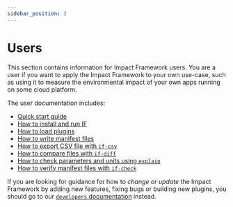 ```yaml
---
sidebar_position: 3
---
```


# Users

This section contains information for Impact Framework users. You are a user if you want to apply the Impact Framework to your own use-case, such as using it to measure the environmental impact of your own apps running on some cloud platform.

The user documentation includes:

- [Quick start guide](./quick-start.md)
- [How to install and run IF](./how-to-install-if.md)
- [How to load plugins](./how-to-import-plugins.md)
- [How to write manifest files](./how-to-write-manifests.md)
- [How to export CSV file with `if-csv`](./how-to-export-csv-file-with-if-csv.md)
- [How to compare files with `if-diff`](./how-to-compare-files-with-if-diff.md)
- [How to check parameters and units using `explain`](./how-to-use-the-explain-feature.md)
- [How to verify manifest files with `if-check`](./how-to-verify-files-with-if-check.md)

If you are looking for guidance for how to _change or update_ the Impact Framework by adding new features, fixing bugs or building new plugins, you should go to our [`developers` documentation](../developers/) instead.

